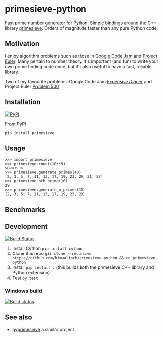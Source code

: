primesieve-python
================

Fast prime number generator for Python. Simple bindings around the C++ library [primesieve](http://primesieve.org/). Orders of magnitude faster than any pure Python code.

Motivation
------

I enjoy algorithm problems such as those in [Google Code Jam](https://code.google.com/codejam) and [Project Euler](https://projecteuler.net/). Many pertain to number theory. It's important (and fun) to write your own prime finding code once, but it's also useful to have a fast, reliable library.

Two of my favourite problems: Google Code Jam [*Expensive Dinner*](https://code.google.com/codejam/contest/dashboard?c=1150486#s=p2) and Project Euler [Problem 500](https://projecteuler.net/problem=500)

Installation
----

[![PyPI](https://img.shields.io/pypi/v/primesieve.svg)](https://pypi.python.org/pypi/primesieve)

From [PyPI](https://pypi.python.org/pypi/primesieve)

    pip install primesieve

Usage
---

    >>> import primesieve
    >>> primesieve.count(10**9)
    50847534
    >>> primesieve.generate_primes(40)
    [2, 3, 5, 7, 11, 13, 17, 19, 23, 29, 31, 37]
    >>> primesieve.nth_prime(10)
    29
    >>> primesieve.generate_n_primes(10)
    [2, 3, 5, 7, 11, 13, 17, 19, 23, 29]

Benchmarks
---

Development
---------

[![Build Status](https://travis-ci.org/kimwalisch/primesieve-python.svg?branch=master)](https://travis-ci.org/kimwalisch/primesieve-python)

1. Install Cython `pip install cython`
2. Clone this repo `git clone --recursive https://github.com/kimwalisch/primesieve-python && cd primesieve-python`
3. Install `pip install .` (this builds both the primesieve C++ library and Python extension)
4. Test `py.test`

### Windows build

[![Build status](https://ci.appveyor.com/api/projects/status/4chekgdj7bqx4ivt/branch/master?svg=true)](https://ci.appveyor.com/project/kimwalisch/primesieve-python/branch/master)

See also
---

* [pyprimesieve](https://github.com/jaredks/pyprimesieve) a similar project
